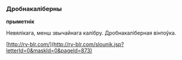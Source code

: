 ### Дробнакаліберны
**прыметнік**

Невялікага, менш звычайнага калібру. Дробнакаліберная вінтоўка.

<a rel="author">[http://rv-blr.com/](http://rv-blr.com/slounik.jsp?letterId=0&maskId=0&pageId=873)</a>
